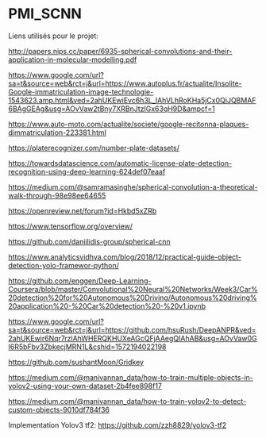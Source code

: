 # PMI_SCNN

Liens utilisés pour le projet:

http://papers.nips.cc/paper/6935-spherical-convolutions-and-their-application-in-molecular-modelling.pdf

https://www.google.com/url?sa=t&source=web&rct=j&url=https://www.autoplus.fr/actualite/Insolite-Google-immatriculation-image-technologie-1543623.amp.html&ved=2ahUKEwiEvc6h3L_lAhVLhRoKHa5jCx0QiJQBMAF6BAgGEAg&usg=AOvVaw2tBny7XRBnJtzIGx63qH9D&ampcf=1

https://www.auto-moto.com/actualite/societe/google-recitonna-plaques-dimmatriculation-223381.html

https://platerecognizer.com/number-plate-datasets/

https://towardsdatascience.com/automatic-license-plate-detection-recognition-using-deep-learning-624def07eaaf

https://medium.com/@samramasinghe/spherical-convolution-a-theoretical-walk-through-98e98ee64655

https://openreview.net/forum?id=Hkbd5xZRb

https://www.tensorflow.org/overview/

https://github.com/daniilidis-group/spherical-cnn

https://www.analyticsvidhya.com/blog/2018/12/practical-guide-object-detection-yolo-framewor-python/

https://github.com/enggen/Deep-Learning-Coursera/blob/master/Convolutional%20Neural%20Networks/Week3/Car%20detection%20for%20Autonomous%20Driving/Autonomous%20driving%20application%20-%20Car%20detection%20-%20v1.ipynb

https://www.google.com/url?sa=t&source=web&rct=j&url=https://github.com/hsuRush/DeepANPR&ved=2ahUKEwir6Nqr7rzlAhWHERQKHUXeAGcQFjAAegQIAhAB&usg=AOvVaw0GI6R5bFbv3ZbkecjMRN1L&cshid=1572194022198

https://github.com/sushantMoon/Gridkey

https://medium.com/@manivannan_data/how-to-train-multiple-objects-in-yolov2-using-your-own-dataset-2b4fee898f17

https://medium.com/@manivannan_data/how-to-train-yolov2-to-detect-custom-objects-9010df784f36


Implementation Yolov3 tf2:
https://github.com/zzh8829/yolov3-tf2
